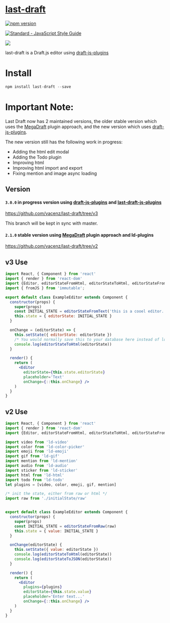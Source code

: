 # [last-draft](http://lastdraft.xyz)

[![npm version](https://badge.fury.io/js/last-draft.svg)](https://badge.fury.io/js/last-draft)

[![Standard - JavaScript Style Guide](https://img.shields.io/badge/code%20style-standard-brightgreen.svg)](http://standardjs.com/)

![](https://raw.githubusercontent.com/vacenz/last-draft/master/example/public/screenshot.gif)

last-draft is a Draft.js editor using [draft-js-plugins](https://draft-js-plugins.com)

# Install
```jsx
npm install last-draft --save
```

# Important Note:

Last Draft now has 2 maintained versions, the older stable version which uses the [MegaDraft](https://github.com/globocom/megadraft) plugin approach, and the new version which uses [draft-js-plugins](https://draft-js-plugins.com).

The new version still has the following work in progress:
- Adding the html edit modal
- Adding the Todo plugin
- Improving html
- Improving html import and export
- Fixing mention and image async loading


## Version

#### `3.0.0` in progress version using [draft-js-plugins](https://draft-js-plugins.com) and [last-draft-js-plugins](https://github.com/vacenz/last-draft-js-plugins)

https://github.com/vacenz/last-draft/tree/v3

This branch will be kept in sync with master.

#### `2.1.0` stable version using [MegaDraft](https://github.com/globocom/megadraft) plugin approach and ld-plugins

https://github.com/vacenz/last-draft/tree/v2

## v3 Use
```jsx
import React, { Component } from 'react'
import { render } from 'react-dom'
import {Editor, editorStateFromHtml, editorStateToHtml, editorStateFromRaw, editorStateFromText} from 'last-draft'
import { fromJS } from 'immutable';

export default class ExampleEditor extends Component {
  constructor(props) {
    super(props)
    const INITIAL_STATE = editorStateFromText('this is a cooel editor... 🏄🌠🏀')
    this.state = { editorState: INITIAL_STATE }
  }

  onChange = (editorState) => {
    this.setState({ editorState: editorState })
    /* You would normally save this to your database here instead of logging it */
    console.log(editorStateToHtml(editorState))
  }

  render() {
    return (
      <Editor
        editorState={this.state.editorState}
        placeholder='Text'
        onChange={::this.onChange} />
    )
  }
}
```

## v2 Use
```jsx
import React, { Component } from 'react'
import { render } from 'react-dom'
import {Editor, editorStateFromHtml, editorStateToHtml, editorStateFromRaw, editorStateToJSON} from 'last-draft'

import video from 'ld-video'
import color from 'ld-color-picker'
import emoji from 'ld-emoji'
import gif from 'ld-gif'
import mention from 'ld-mention'
import audio from 'ld-audio'
import sticker from 'ld-sticker'
import html from 'ld-html'
import todo from 'ld-todo'
let plugins = [video, color, emoji, gif, mention]

/* init the state, either from raw or html */
import raw from './initialState/raw'


export default class ExampleEditor extends Component {
  constructor(props) {
    super(props)
    const INITIAL_STATE = editorStateFromRaw(raw)
    this.state = { value: INITIAL_STATE }
  }

  onChange(editorState) {
    this.setState({ value: editorState })
    console.log(editorStateToHtml(editorState))
    console.log(editorStateToJSON(editorState))
  }

  render() {
    return (
      <Editor
        plugins={plugins}
        editorState={this.state.value}
        placeholder='Enter text...'
        onChange={::this.onChange} />
    )
  }
}
```
